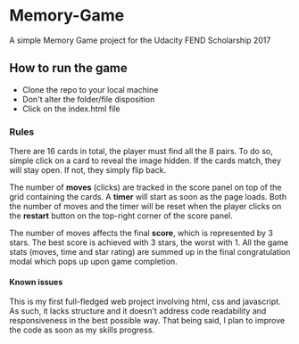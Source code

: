 # Memory-Game

A simple Memory Game project for the Udacity FEND Scholarship 2017

## How to run the game

+ Clone the repo to your local machine
+ Don't alter the folder/file disposition
+ Click on the index.html file

### Rules

There are 16 cards in total, the player must find all the 8 pairs. 
To do so, simple click on a card to reveal the image hidden. If the cards match, they will stay open. 
If not, they simply flip back. 

The number of **moves** (clicks) are tracked in the score panel on top of the grid containing the cards. 
A **timer** will start as soon as the page loads. Both the number of moves and the timer will be reset when the player clicks on the **restart** button on the top-right corner of the score panel.

The number of moves affects the final **score**, which is represented by 3 stars. The best score is achieved with 3 stars, the worst with 1. 
All the game stats (moves, time and star rating) are summed up in the final congratulation modal which pops up upon game completion.

#### Known issues

This is my first full-fledged web project involving html, css and javascript. As such, it lacks structure and it doesn't address code readability and responsiveness in the best possible way. That being said, I plan to improve the code as soon as my skills progress.

